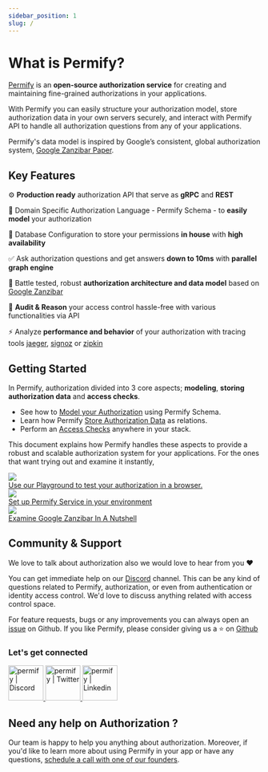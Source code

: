 ```yaml
---
sidebar_position: 1
slug: /
---
```


# What is Permify?

[Permify](https://github.com/Permify/permify) is an **open-source authorization service** for creating and maintaining fine-grained authorizations in your applications.

With Permify you can easily structure your authorization model, store authorization data in your own servers securely, and interact with Permify API to handle all authorization questions from any of your applications.

Permify's data model is inspired by Google’s consistent, global authorization system, [Google Zanzibar Paper](https://storage.googleapis.com/pub-tools-public-publication-data/pdf/41f08f03da59f5518802898f68730e247e23c331.pdf).

## Key Features

⚙️ **Production ready** authorization API that serve as **gRPC** and **REST**

🔮 Domain Specific Authorization Language - Permify Schema - to **easily model** your authorization

🔐 Database Configuration to store your permissions **in house** with **high availability**

✅ Ask authorization questions and get answers **down to 10ms** with **parallel graph engine**

💪 Battle tested, robust **authorization architecture and data model** based on [Google Zanzibar](https://storage.googleapis.com/pub-tools-public-publication-data/pdf/41f08f03da59f5518802898f68730e247e23c331.pdf)

📝 **Audit & Reason** your access control hassle-free with various functionalities via API

⚡ Analyze **performance and behavior** of your authorization with tracing tools [jaeger], [signoz] or [zipkin]

[jaeger]: https://www.jaegertracing.io/
[signoz]: https://signoz.io/
[zipkin]: https://zipkin.io/

## Getting Started

In Permify, authorization divided into 3 core aspects; **modeling**, **storing authorization data** and **access checks**.  

- See how to [Model your Authorization] using Permify Schema.
- Learn how Permify [Store Authorization Data] as relations.
- Perform an [Access Checks] anywhere in your stack.

[Model your Authorization]: /docs/getting-started/modeling
[Store Authorization Data]: /docs/getting-started/sync-data
[Access Checks]: /docs/getting-started/enforcement

This document explains how Permify handles these aspects to provide a robust and scalable authorization system for your applications. For the ones that want trying out and examine it instantly, 

<div class="getting-started-grid">
    <a href="https://play.permify.co/">
        <div class="btn-thumb">
            <div class="thumbnail">
                <img src="https://uploads-ssl.webflow.com/61bb34defcff34f786b458ce/6332bb38106ffd85102bb3bc_Screen%20Shot%202022-09-27%20at%2011.58.27.png"/>
            </div>
           <div class="thumb-txt">Use our Playground to test your authorization in a browser. </div>
        </div>
    </a>
    <a href="https://docs.permify.co/docs/installation/overview">
        <div class="btn-thumb">
            <div class="thumbnail">
                 <img src="https://user-images.githubusercontent.com/34595361/199695094-872d50fc-c33b-4d15-ad1d-a3899911a16a.png"/>
            </div>
            <div class="thumb-txt">Set up Permify Service in your environment</div>
        </div>
    </a>
    <a href="https://www.permify.co/post/google-zanzibar-in-a-nutshell">
        <div class="btn-thumb">
            <div class="thumbnail">
                <img src="https://uploads-ssl.webflow.com/61bb34defcff34f786b458ce/634520d7859cd419ec89f9ef_Google%20Zanzibar%20in%20a%20Nutshell-1.png"/>
            </div>
            <div class="thumb-txt">Examine Google Zanzibar In A Nutshell</div>
        </div>
    </a>
</div>

## Community & Support

We love to talk about authorization also we would love to hear from you :heart:

You can get immediate help on our [Discord](https://discord.gg/MJbUjwskdH) channel. This can be any kind of questions related to Permify, authorization, or even from authentication or identity access control. We'd love to discuss anything related with access control space.

For feature requests, bugs or any improvements you can always open an [issue] on Github. If you like Permify, please consider giving us a :star:️ on [Github](https://github.com/Permify/permify)

[issue]: https://github.com/Permify/permify/issues

<h3 align="left">Let's get connected</h3>

<p align="left">
<a href="https://discord.gg/MJbUjwskdH">
 <img height="70px" width="70px" alt="permify | Discord" src="https://user-images.githubusercontent.com/39353278/187209316-3d01a799-c51b-4eaa-8f52-168047078a14.png" />
</a>
<a href="https://twitter.com/GetPermify">
  <img height="70px" width="70px" alt="permify | Twitter" src="https://user-images.githubusercontent.com/39353278/187209323-23f14261-d406-420d-80eb-1aa707a71043.png"/>
</a>
<a href="https://www.linkedin.com/company/permifyco">
  <img height="70px" width="70px" alt="permify | Linkedin" src="https://user-images.githubusercontent.com/39353278/187209321-03293a24-6f63-4321-b362-b0fc89fdd879.png" />
</a>
</p>

## Need any help on Authorization ?

Our team is happy to help you anything about authorization. Moreover, if you'd like to learn more about using Permify in your app or have any questions, [schedule a call with one of our founders](https://meetings-eu1.hubspot.com/ege-aytin/call-with-an-expert).